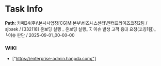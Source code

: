 # Task Info

**Path:** 카페24(주)\본사사업장\[CG]MI본부\비즈니스센터\엔터프라이즈코칭2팀 / sjbaek / [332118] 온보딩 실행 _ 온보딩 실행_ 7. 이슈 발생 고객 응대 요청(코칭1팀)_ └이슈 판단 / 2025-09-01_00-00-00

### WIKI
- ["https://enterprise-admin.hanpda.com/"]

